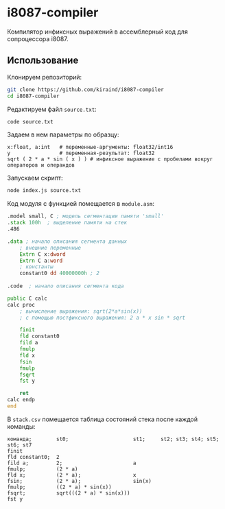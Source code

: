 # i8087-compiler

Компилятор инфиксных выражений в ассемблерный код для сопроцессора i8087.

## Использование

Клонируем репозиторий:

```sh
git clone https://github.com/kiraind/i8087-compiler
cd i8087-compiler
```

Редактируем файл `source.txt`:

```sh
code source.txt
```

Задаем в нем параметры по образцу:

```
x:float, a:int   # переменные-аргументы: float32/int16
y                # переменная-результат: float32
sqrt ( 2 * a * sin ( x ) ) # инфиксное выражение с пробелами вокруг операторов и операндов
```

Запускаем скрипт:

```sh
node index.js source.txt
```

Код модуля с функцией помещается в `module.asm`:
```asm
.model small, C ; модель сегментации памяти 'small'
.stack 100h  ; выделение памяти на стек
.486

.data ; начало описания сегмента данных
    ; внешние переменные
    Extrn C x:dword
    Extrn C a:word
    ; константы
    constant0 dd 40000000h ; 2
    
.code  ; начало описания сегмента кода

public C calc
calc proc
    ; вычисление выражения: sqrt(2*a*sin(x))
    ; с помощью постфиксного выражения: 2 a * x sin * sqrt

    finit
    fld constant0
    fild a
    fmulp
    fld x
    fsin
    fmulp
    fsqrt
    fst y

    ret
calc endp
end
```

В `stack.csv` помещается таблица состояний стека после каждой команды:

```csv
команда;        st0;                     st1;     st2; st3; st4; st5; st6; st7
finit
fld constant0;  2
fild a;         2;                       a
fmulp;          (2 * a)
fld x;          (2 * a);                 x
fsin;           (2 * a);                 sin(x)
fmulp;          ((2 * a) * sin(x))
fsqrt;          sqrt(((2 * a) * sin(x)))
fst y

```
